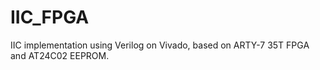 # IIC_FPGA
IIC implementation using Verilog on Vivado, based on ARTY-7 35T FPGA and AT24C02 EEPROM.
